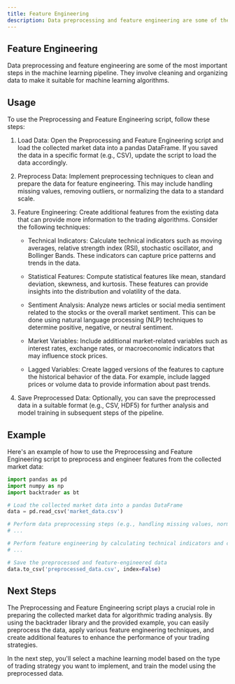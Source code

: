 ```yaml
---
title: Feature Engineering
description: Data preprocessing and feature engineering are some of the most important steps in the machine learning pipeline. They involve cleaning and organizing data to make it suitable for machine learning algorithms.
---
```


## Feature Engineering

Data preprocessing and feature engineering are some of the most important steps in the machine learning pipeline. They involve cleaning and organizing data to make it suitable for machine learning algorithms.

## Usage

To use the Preprocessing and Feature Engineering script, follow these steps:

1. Load Data: Open the Preprocessing and Feature Engineering script and load the collected market data into a pandas DataFrame. If you saved the data in a specific format (e.g., CSV), update the script to load the data accordingly.

2. Preprocess Data: Implement preprocessing techniques to clean and prepare the data for feature engineering. This may include handling missing values, removing outliers, or normalizing the data to a standard scale.

3. Feature Engineering: Create additional features from the existing data that can provide more information to the trading algorithms. Consider the following techniques:

   - Technical Indicators: Calculate technical indicators such as moving averages, relative strength index (RSI), stochastic oscillator, and Bollinger Bands. These indicators can capture price patterns and trends in the data.

   - Statistical Features: Compute statistical features like mean, standard deviation, skewness, and kurtosis. These features can provide insights into the distribution and volatility of the data.

   - Sentiment Analysis: Analyze news articles or social media sentiment related to the stocks or the overall market sentiment. This can be done using natural language processing (NLP) techniques to determine positive, negative, or neutral sentiment.

   - Market Variables: Include additional market-related variables such as interest rates, exchange rates, or macroeconomic indicators that may influence stock prices.

   - Lagged Variables: Create lagged versions of the features to capture the historical behavior of the data. For example, include lagged prices or volume data to provide information about past trends.

4. Save Preprocessed Data: Optionally, you can save the preprocessed data in a suitable format (e.g., CSV, HDF5) for further analysis and model training in subsequent steps of the pipeline.

## Example

Here's an example of how to use the Preprocessing and Feature Engineering script to preprocess and engineer features from the collected market data:

```python
import pandas as pd
import numpy as np
import backtrader as bt

# Load the collected market data into a pandas DataFrame
data = pd.read_csv('market_data.csv')

# Perform data preprocessing steps (e.g., handling missing values, normalization, etc.)
# ...

# Perform feature engineering by calculating technical indicators and creating additional features
# ...

# Save the preprocessed and feature-engineered data
data.to_csv('preprocessed_data.csv', index=False)
```

## Next Steps

The Preprocessing and Feature Engineering script plays a crucial role in preparing the collected market data for algorithmic trading analysis. By using the backtrader library and the provided example, you can easily preprocess the data, apply various feature engineering techniques, and create additional features to enhance the performance of your trading strategies.

In the next step, you'll select a machine learning model based on the type of trading strategy you want to implement, and train the model using the preprocessed data.
